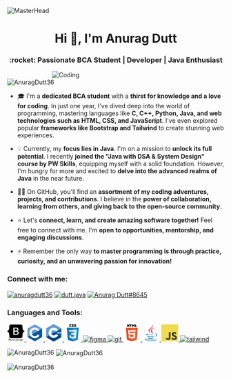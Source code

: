 ![MasterHead](https://visme.co/blog/wp-content/uploads/2020/03/animation-software-header-wide.gif)
<h1 align="center">Hi 👋, I'm Anurag Dutt</h1>
<h3 align="center"> :rocket: Passionate BCA Student | Developer | Java Enthusiast</h3>
<img align="right" alt="Coding" width="400" src="https://www.chawtechsolutions.com/wp-content/uploads/2019/03/developer.gif">

<p align="left"> <img src="https://komarev.com/ghpvc/?username=AnuragDutt36&label=Profile%20views&color=0e75b6&style=flat" alt="AnuragDutt36" /> </p>

- :mortar_board: I'm a **dedicated BCA student** with a **thirst for knowledge and a love for coding**. In just one year, I've dived deep into the world of programming, mastering languages like **C, C++, Python, Java, and web technologies such as HTML, CSS, and JavaScript**. I've even explored popular **frameworks like Bootstrap and Tailwind** to create stunning web experiences.

- :bulb: Currently, my **focus lies in Java**. I'm on a mission to **unlock its full potential**. I recently **joined the "Java with DSA & System Design" course by PW Skills**, equipping myself with a solid foundation. However, I'm hungry for more and excited to **delve into the advanced realms of Java** in the near future.

- :man_technologist: On GitHub, you'll find an **assortment of my coding adventures, projects, and contributions**. I believe in the **power of collaboration, learning from others, and giving back to the open-source community**.

- :star: Let's **connect, learn, and create amazing software together!** Feel free to connect with me. I'm **open to opportunities, mentorship, and engaging discussions**.

- :zap: Remember the only way **to master programming is through practice, curiosity, and an unwavering passion for innovation!**

<h3 align="left">Connect with me:</h3>
<p align="left">
<a href="https://www.linkedin.com/in/anuragdutt36" target="blank"><img align="center" src="https://www.effa.nl/wp-content/uploads/2018/01/linkedin-logo-1024x1024.png" alt="anuragdutt36" height="30" width="35" /></a>
<a href="https://instagram.com/dutt.java" target="blank"><img align="center" src="https://raw.githubusercontent.com/rahuldkjain/github-profile-readme-generator/master/src/images/icons/Social/instagram.svg" alt="dutt.java" height="30" width="40" /></a>
<a href="https://discord.gg/Anurag Dutt#8645" target="blank"><img align="center" src="https://raw.githubusercontent.com/rahuldkjain/github-profile-readme-generator/master/src/images/icons/Social/discord.svg" alt="Anurag Dutt#8645" height="37" width="42" /></a>

<h3 align="left">Languages and Tools:</h3>
<p align="left"> <a href="https://getbootstrap.com" target="_blank" rel="noreferrer"> <img src="https://raw.githubusercontent.com/devicons/devicon/master/icons/bootstrap/bootstrap-plain-wordmark.svg" alt="bootstrap" width="40" height="40"/> </a> <a href="https://www.cprogramming.com/" target="_blank" rel="noreferrer"> <img src="https://raw.githubusercontent.com/devicons/devicon/master/icons/c/c-original.svg" alt="c" width="40" height="40"/> </a> <a href="https://www.w3schools.com/cpp/" target="_blank" rel="noreferrer"> <img src="https://raw.githubusercontent.com/devicons/devicon/master/icons/cplusplus/cplusplus-original.svg" alt="cplusplus" width="40" height="40"/> </a> <a href="https://www.w3schools.com/css/" target="_blank" rel="noreferrer"> <img src="https://raw.githubusercontent.com/devicons/devicon/master/icons/css3/css3-original-wordmark.svg" alt="css3" width="40" height="40"/> </a> <a href="https://www.figma.com/" target="_blank" rel="noreferrer"> <img src="https://www.vectorlogo.zone/logos/figma/figma-icon.svg" alt="figma" width="40" height="40"/> </a> <a href="https://git-scm.com/" target="_blank" rel="noreferrer"> <img src="https://www.vectorlogo.zone/logos/git-scm/git-scm-icon.svg" alt="git" width="40" height="40"/> </a> <a href="https://www.w3.org/html/" target="_blank" rel="noreferrer"> <img src="https://raw.githubusercontent.com/devicons/devicon/master/icons/html5/html5-original-wordmark.svg" alt="html5" width="40" height="40"/> </a> <a href="https://www.java.com" target="_blank" rel="noreferrer"> <img src="https://raw.githubusercontent.com/devicons/devicon/master/icons/java/java-original.svg" alt="java" width="40" height="40"/> </a> <a href="https://developer.mozilla.org/en-US/docs/Web/JavaScript" target="_blank" rel="noreferrer"> <img src="https://raw.githubusercontent.com/devicons/devicon/master/icons/javascript/javascript-original.svg" alt="javascript" width="40" height="40"/> </a> <a href="https://tailwindcss.com/" target="_blank" rel="noreferrer"> <img src="https://www.vectorlogo.zone/logos/tailwindcss/tailwindcss-icon.svg" alt="tailwind" width="40" height="40"/> </a> </p>

<p><img align="left" src="https://github-readme-stats.vercel.app/api/top-langs?username=AnuragDutt36&show_icons=true&locale=en&layout=compact" alt="AnuragDutt36" /></p>

<p>&nbsp;<img align="center" src="https://github-readme-stats.vercel.app/api?username=AnuragDutt36&show_icons=true&locale=en" alt="AnuragDutt36" /></p>

<p><img align="center" src="https://github-readme-streak-stats.herokuapp.com/?user=AnuragDutt36&" alt="AnuragDutt36" /></p>

